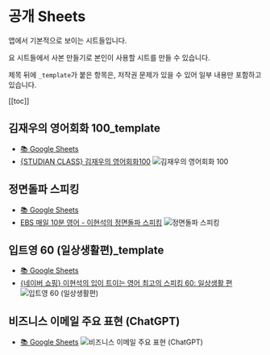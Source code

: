 # 공개 Sheets

앱에서 기본적으로 보이는 시트들입니다.

요 시트들에서 사본 만들기로 본인이 사용할 시트를 만들 수 있습니다.

제목 뒤에 `_template`가 붙은 항목은, 저작권 문제가 있을 수 있어 일부 내용만 포함하고 있습니다.

[[toc]]

## 김재우의 영어회화 100_template
- [📚 Google Sheets](https://docs.google.com/spreadsheets/d/1yamnwdzJrdDa0NQt781H7EpxeNVoHOnjlVwIcQyQ_pw/edit?usp=sharing)
- [{STUDIAN CLASS} 김재우의 영어회화100](https://www.studianclass.com/course/course_view.jsp?id=156834&cid=#course-view-156834)
![김재우의 영어회화 100](https://contents.kyobobook.co.kr/sih/fit-in/458x0/pdt/9791192389172.jpg)

## 정면돌파 스피킹
- [📚 Google Sheets](https://docs.google.com/spreadsheets/d/1veQzV0fyYHO_4Lu2l33ZRXbjy47_q8EI1nwVAQXJcVQ/edit?usp=sharing)
- [EBS 매일 10분 영어 - 이현석의 정면돌파 스피킹](https://home.ebse.co.kr/10mins_lee2/main)
![정면돌파 스피킹](https://static.ebs.co.kr/images/public/courses/2021/02/19/20/ER2017H0SPE01ZZ/8f8797ce-8085-4a0f-9681-4df159c3de17.jpg)

## 입트영 60 (일상생활편)_template
- [📚 Google Sheets](https://docs.google.com/spreadsheets/d/1GeK1Kz8GycGMYviq52sqV3-WKoI8Gw7llSOvJekp01s/edit?usp=sharing)
- [{네이버 쇼핑} 이현석의 입이 트이는 영어 최고의 스피킹 60: 일상생활 편](https://book.naver.com/bookdb/book_detail.nhn?bid=16744854)
![입트영 60 (일상생활편)](https://image.kyobobook.co.kr/images/book/xlarge/937/x9788954753937.jpg)

## 비즈니스 이메일 주요 표현 (ChatGPT) 
- [📚 Google Sheets](https://docs.google.com/spreadsheets/d/1AoXGMWJU1-22IS2oi2rTKsGpzXE50u4azPIJKY_1PjY/edit?usp=sharing)
![비즈니스 이메일 주요 표현 (ChatGPT)](https://upload.wikimedia.org/wikipedia/commons/thumb/0/04/ChatGPT_logo.svg/240px-ChatGPT_logo.svg.png)